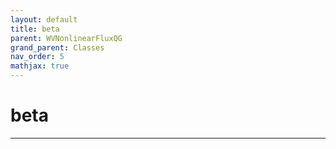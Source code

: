 ```yaml
---
layout: default
title: beta
parent: WVNonlinearFluxQG
grand_parent: Classes
nav_order: 5
mathjax: true
---
```


#  beta




---

